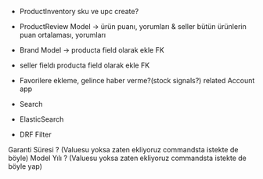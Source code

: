 - ProductInventory sku ve upc create?
- ProductReview Model -> ürün puanı, yorumları & seller bütün ürünlerin puan ortalaması, yorumları
- Brand Model -> producta field olarak ekle FK
- seller fieldı producta field olarak ekle FK
- Favorilere ekleme, gelince haber verme?(stock signals?) related Account app


- Search
- ElasticSearch
- DRF Filter


Garanti Süresi ? (Valuesu yoksa zaten ekliyoruz commandsta istekte de böyle) 
Model Yılı ?  (Valuesu yoksa zaten ekliyoruz commandsta istekte de böyle yap)
